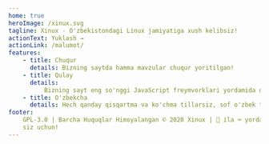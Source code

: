 ```yaml
---
home: true
heroImage: /xinux.svg
tagline: Xinux - O'zbekistondagi Linux jamiyatiga xush kelibsiz!
actionText: Yuklash →
actionLink: /malumot/
features:
    - title: Chuqur
      details: Bizning saytda hamma mavzular chuqur yoritilgan!
    - title: Qulay
      details:
          Bizning sayt eng so'nggi JavaScript freymvorklari yordamida qurilgan.
    - title: O'zbekcha
      details: Hech qanday qisqartma va ko'chma tillarsiz, sof o'zbek tilida!
footer:
    GPL-3.0 | Barcha Huquqlar Himoyalangan © 2020 Xinux | 🖤 ila ⌨️ yordamida
    siz uchun!️
---
```

